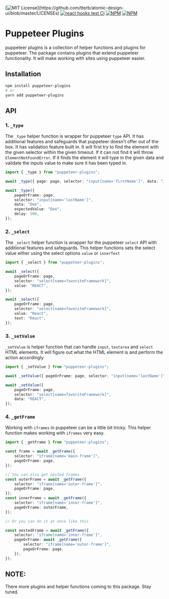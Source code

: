[![MIT License](https://img.shields.io/apm/l/atomic-design-ui.svg?)](https://github.com/tterb/atomic-design-ui/blob/master/LICENSEs) [![react hooks test CI](https://github.com/endalk200/puppeteer-plugins/actions/workflows/test-ci.yml/badge.svg)](https://github.com/endalk200/puppeteer-plugins/actions/workflows/test-ci.yml) [![NPM](https://img.shields.io/npm/v/puppeteer-plugins)](https://www.npmjs.com/package/puppeteer-plugins) [![NPM](https://img.shields.io/npm/dm/puppeteer-plugins)](https://www.npmjs.com/package/puppeteer-plugins)

# Puppeteer Plugins

puppeteer plugins is a collection of helper functions and plugins for puppeteer. The package contains plugins that extend puppeteer functionality. It will make working with sites using puppeteer easier.

## Installation

```bash
npm install puppeteer-plugins
# or
yarn add puppeteer-plugins
```

## API

### 1. `_type`

The `_type` helper function is wrapper for puppeteer `type` API. It has additional features and safeguards that puppeteer doesn't offer out of the box. It has validation feature built in. It will first try to find the element with the given selector within the given timeout. If it can not find it will throw `ElementNotFoundError`. If it finds the element it will type in the given data and validate the inputs value to make sure it has been typed in.

```typescript
import { _type } from "puppeteer-plugins";

await _type({ page: page, selector: "input[name='firstName']", data: "John" });

await _type({
    pageOrFrame: page,
    selector: "input[name='lastName']",
    data: "Doe",
    expectedValue: "Doe",
    delay: 500,
});
```

### 2. `_select`

The `_select` helper function is wrapper for the puppeteer `select` API with additional features and safeguards. This helper functions sets the select value either using the select options `value` or `innerText`

```typescript
import { _select } from "puppeteer-plugins";

await _select({
    pageOrFrame: page,
    selector: "select[name=favoriteFramework]",
    value: "REACT",
});

await _select({
    pageOrFrame: page,
    selector: "select[name=favoriteFramework]",
    value: "React",
    text: "React",
});
```

### 3. `_setValue`

`_setValue` is helper function that can handle `input`, `textarea` and `select` HTML elements. It will figure out what the HTML element is and perform the action accordingly

```typescript
import { _setValue } from "puppeteer-plugins";

await _setValue({ pageOrFrame: page, selector: "input[name='lastName']", data: "Doe" });

await _setValue({
    pageOrFrame: page,
    selector: "select[name=favoriteFramework]",
    data: "REACT",
});
```

### 4. `_getFrame`

Working with `iframes` in puppeteer can be a little bit tricky. This helper function makes working with `iframes` very easy.

```typescript
import { _getFrame } from "puppeteer-plugins";

const frame = await _getFrame({
    selector: "iframe[name='main-frame']",
    pageOrFrame: page,
});

// You can also get nested frames
const outerFrame = await _getFrame({
    selector: "iframe[name='outer-frame']",
    pageOrFrame: page,
});
const innerFrame = await _getFrame({
    selector: "iframe[name='inner-frame']",
    pageOrFrame: outerFrame,
});

// Or you can do it at once like this

const nestedFrame = await _getFrame({
    selector: "iframe[name='inner-frame']",
    pageOrFrame: await _getFrame({
        selector: "iframe[name='outer-frame']",
        pageOrFrame: page,
    }),
});
```

## NOTE:

There more plugins and helper functions coming to this package. Stay tuned.
